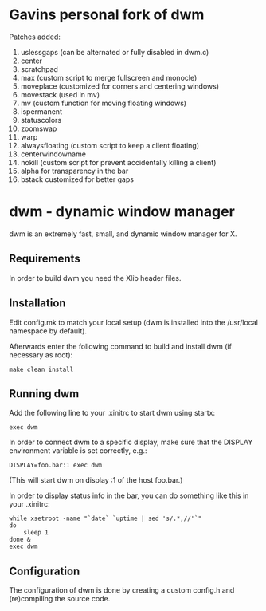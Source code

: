 Gavins personal fork of dwm
============================
Patches added:
1. uslessgaps (can be alternated or fully disabled in dwm.c)
2. center
3. scratchpad
4. max (custom script to merge fullscreen and monocle)
5. moveplace (customized for corners and centering windows)
6. movestack (used in mv)
7. mv (custom function for moving floating windows)
8. ispermanent
9. statuscolors
10. zoomswap
11. warp
12. alwaysfloating (custom script to keep a client floating)
13. centerwindowname
14. nokill (custom script for prevent accidentally killing a client)
15. alpha for transparency in the bar
16. bstack customized for better gaps

dwm - dynamic window manager
============================
dwm is an extremely fast, small, and dynamic window manager for X.


Requirements
------------
In order to build dwm you need the Xlib header files.


Installation
------------
Edit config.mk to match your local setup (dwm is installed into
the /usr/local namespace by default).

Afterwards enter the following command to build and install dwm (if
necessary as root):

    make clean install


Running dwm
-----------
Add the following line to your .xinitrc to start dwm using startx:

    exec dwm

In order to connect dwm to a specific display, make sure that
the DISPLAY environment variable is set correctly, e.g.:

    DISPLAY=foo.bar:1 exec dwm

(This will start dwm on display :1 of the host foo.bar.)

In order to display status info in the bar, you can do something
like this in your .xinitrc:

    while xsetroot -name "`date` `uptime | sed 's/.*,//'`"
    do
    	sleep 1
    done &
    exec dwm


Configuration
-------------
The configuration of dwm is done by creating a custom config.h
and (re)compiling the source code.
